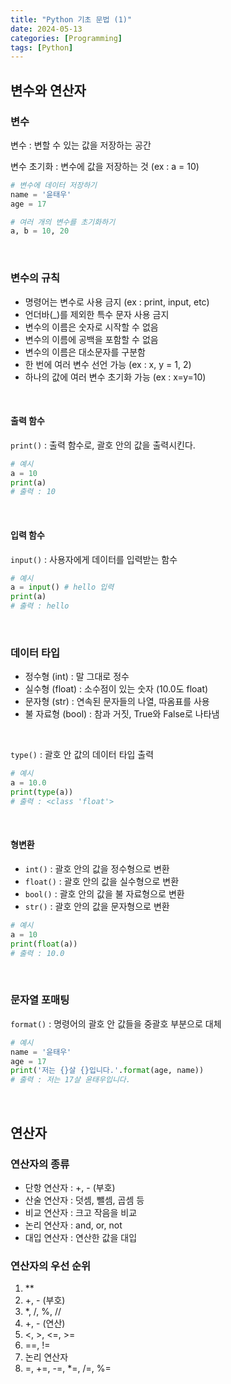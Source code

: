 ```yaml
---
title: "Python 기초 문법 (1)"
date: 2024-05-13
categories: [Programming]
tags: [Python]
---
```


## 변수와 연산자

### 변수

변수 : 변할 수 있는 값을 저장하는 공간

변수 초기화 : 변수에 값을 저장하는 것 (ex : a = 10)

```python
# 변수에 데이터 저장하기
name = '윤태우' 
age = 17

# 여러 개의 변수를 초기화하기
a, b = 10, 20
```

<br>

### 변수의 규칙
- 명령어는 변수로 사용 금지 (ex : print, input, etc)
- 언더바(_)를 제외한 특수 문자 사용 금지
- 변수의 이름은 숫자로 시작할 수 없음
- 변수의 이름에 공백을 포함할 수 없음
- 변수의 이름은 대소문자를 구분함
- 한 번에 여러 변수 선언 가능 (ex : x, y = 1, 2)
- 하나의 값에 여러 변수 초기화 가능 (ex : x=y=10)

<br>

#### 출력 함수

`print()` : 출력 함수로, 괄호 안의 값을 출력시킨다.

```python
# 예시
a = 10
print(a)
# 출력 : 10
```

<br>

#### 입력 함수

`input()` : 사용자에게 데이터를 입력받는 함수

```python
# 예시
a = input() # hello 입력
print(a)
# 출력 : hello
```

<br>

### 데이터 타입
- 정수형 (int) : 말 그대로 정수
- 실수형 (float) : 소수점이 있는 숫자 (10.0도 float)
- 문자형 (str) : 연속된 문자들의 나열, 따옴표를 사용
- 불 자료형 (bool) : 참과 거짓, True와 False로 나타냄

<br>

`type()` : 괄호 안 값의 데이터 타입 출력

```python
# 예시
a = 10.0
print(type(a))
# 출력 : <class 'float'>
```

<br>

#### 형변환
- `int()` : 괄호 안의 값을 정수형으로 변환
- `float()` : 괄호 안의 값을 실수형으로 변환
- `bool()` : 괄호 안의 값을 불 자료형으로 변환
- `str()` : 괄호 안의 값을 문자형으로 변환

```python
# 예시
a = 10
print(float(a))
# 출력 : 10.0
```

<br>

### 문자열 포매팅

`format()` : 명령어의 괄호 안 값들을 중괄호 부분으로 대체

```python
# 예시
name = '윤태우'
age = 17
print('저는 {}살 {}입니다.'.format(age, name))
# 출력 : 저는 17살 윤태우입니다.
```

<br>

## 연산자

### 연산자의 종류
- 단항 연산자 : +, - (부호)
- 산술 연산자 : 덧셈, 뺄셈, 곱셈 등
- 비교 연산자 : 크고 작음을 비교
- 논리 연산자 : and, or, not
- 대입 연산자 : 연산한 값을 대입

### 연산자의 우선 순위
1. **
2. +, - (부호)
3. \*, /, %, //
4. +, - (연산)
5. <, >, <=, >=
6. \==, !=
7. 논리 연산자
8. =, +=, -=, \*=, /=, %=